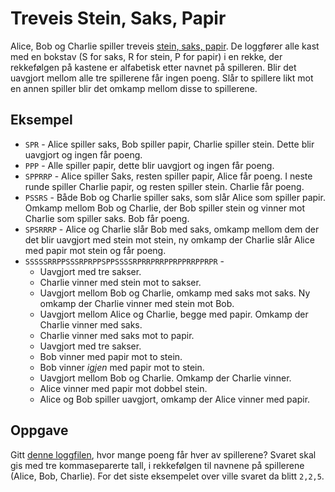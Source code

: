 # Treveis Stein, Saks, Papir

Alice, Bob og Charlie spiller treveis [stein, saks, papir](https://no.wikipedia.org/wiki/Stein,_saks,_papir). De loggfører alle kast med en bokstav (S for saks, R for stein, P for papir) i en rekke, der rekkefølgen på kastene er alfabetisk etter navnet på spilleren. Blir det uavgjort mellom alle tre spillerene får ingen poeng. Slår to spillere likt mot en annen spiller blir det omkamp mellom disse to spillerene.

## Eksempel

* `SPR` - Alice spiller saks, Bob spiller papir, Charlie spiller stein. Dette blir uavgjort og ingen får poeng.
* `PPP` - Alle spiller papir, dette blir uavgjort og ingen får poeng.
* `SPPRRP` - Alice spiller Saks, resten spiller papir, Alice får poeng. I neste runde spiller Charlie papir, og resten spiller stein. Charlie får poeng.
* `PSSRS` - Både Bob og Charlie spiller saks, som slår Alice som spiller papir. Omkamp mellom Bob og Charlie, der Bob spiller stein og vinner mot Charlie som spiller saks. Bob får poeng.
* `SPSRRRP` - Alice og Charlie slår Bob med saks, omkamp mellom dem der det blir uavgjort med stein mot stein, ny omkamp der Charlie slår Alice med papir mot stein og får poeng.
* `SSSSSRRPPSSSRPRPPSPPSSSSRPRRPRRPPRPPRRPPRPR` -
  * Uavgjort med tre sakser.
  * Charlie vinner med stein mot to sakser.
  * Uavgjort mellom Bob og Charlie, omkamp med saks mot saks. Ny omkamp der Charlie vinner med stein mot Bob.
  * Uavgjort mellom Alice og Charlie, begge med papir. Omkamp der Charlie vinner med saks.
  * Charlie vinner med saks mot to papir.
  * Uavgjort med tre sakser.
  * Bob vinner med papir mot to stein.
  * Bob vinner *igjen* med papir mot to stein.
  * Uavgjort mellom Bob og Charlie. Omkamp der Charlie vinner.
  * Alice vinner med papir mot dobbel stein.
  * Alice og Bob spiller uavgjort, omkamp der Alice vinner med papir.

## Oppgave

Gitt [denne loggfilen](https://s3-eu-west-1.amazonaws.com/knowit-julekalender-2018/input-rpslog.txt), hvor mange poeng får hver av spillerene? Svaret skal gis med tre kommaseparerte tall, i rekkefølgen til navnene på spillerene (Alice, Bob, Charlie). For det siste eksempelet over ville svaret da blitt `2,2,5`.